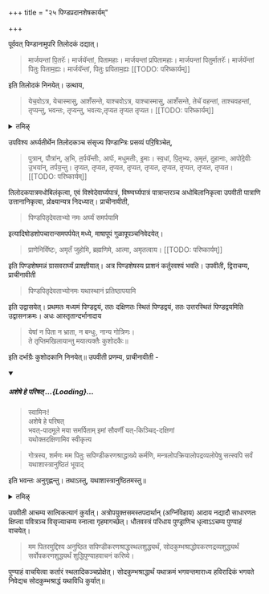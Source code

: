 +++
title = "२५ पिण्डप्रदानशेषकार्यम्"

+++

पूर्ववत् पिण्डानामुपरि तिलोदकं दद्यात्। 

> मार्जयन्तां पि॒तरॅः। मार्जयॅन्तां, पितामहाः। मार्जयन्तां प्रपितामहाः। मार्जयन्तां पितुर्मातरॅः। मार्जयॅन्तां पितुः पिताम॒ह्यः। मार्जयॅन्तां, पितुः प्रपिताम॒ह्यः 
[[TODO: परिष्कार्यम्]]

इति तिलोदकं निनयेत्। उत्थाय, 

> येच॒वोऽत्र, येचास्मासु, आशँसन्ते, याश्चवोऽत्र, याश्चास्मासु, आशँसन्ते, तेचॅ वहन्तां, ताश्चवहन्तां, तृप्यन्तु, भवन्तः, तृप्यन्तु, भवत्यः,तृप्यत तृप्यत तृप्यत।
[[TODO: परिष्कार्यम्]]

<details><summary>तमिऴ्</summary>

## 20 பிண்ட ப்ரதானம்

ப்ராணாயாமம். ப்ராசீநாவீதம். 'கோத்ரஸ்ய + ச்ராத்தே பிது: பித்ரூணா மய்ய த்ருப்த்யர்த்தம், பித்ரு ப்ரேத த்ருப்த்யர்த்தஞ்ச பிண்ட ப்ரதானம் கரிஷ்யே'. அக்நிக்குத் தென் புறத்தில் (விச்வே தேவ விஷ்ணு அர்க்யங்களுக்கு மேல் புறத்தில்) இரு பாகமாக தெற்கு நுனிகளாக தர்ப்பங்களைப் பரப்ப வேண்டும். இரண்டிற்கும் நடுவில் ப்ரேத பிண்டம் வைப்பதற்கு ஒரு தர்ப்பத்தை தெற்கு நுனியாகவே சேர்க்க வேண்டும். ஒரு தொன்னையில் எள்ளைச் சேர்த்து ஜலத்தையும் சேர்த்து அந்த ஜலத்தை “மார்ஜயதாம் பிது: பிதர:, மார்ஜயந்தாம் பிது: பிதாமஹா:, மார்ஜயந்தா பிது: வடக்கே ப்ரபிதாமஹா:" என்று கீழண்டை பரப்பினதில் ஆரம்பித்து மூன்று இடங்களில் தெற்கே முடிக்க வேண்டும்.

</details>

उपविश्य अर्घ्यतीर्थेन तिलोदकञ्च संसृज्य पिण्डान्त्रिः प्रसव्यं परि॒षिञ्चेत्,

> पुत्रान्, पौत्रा॑न्, अ॒भि, त॒र्पयॅन्तीः, आपॅः, मधुमतीः, इ॒माः। स्व॒धां, पि॒तृभ्यः, अ॒मृतं, दुहानाः, आपो॑दे॒वीः उ॒भया॑न्, तर्पय॒न्तु। तृप्यत, तृप्यत, तृप्यत, तृप्यत, तृप्यत, तृप्यत, तृप्यत, तृप्यत, तृप्यत। 
[[TODO: परिष्कार्यम्]]

तिलोदकपात्रमधोबिलंकृत्वा, एवं विश्वेदेवार्घ्यपात्रं, विष्ण्वर्घ्यपात्रं पात्रान्तरञ्च अधोबिलानिकृत्वा उपवीती पात्राणि उत्तानानिकृत्वा, प्रोक्ष्यान्यत्र निदध्यात्। प्राचीनावीती, 

> पिण्डपितृदेवताभ्यो नमः अर्घ्यं समर्पयामि 

इत्यादिषोडशोपचारान्समपर्पयेत् मध्ये, माषापूपं गुळापूपञ्चनिवेदयेत्।

> प्राणेनिवॅिष्टः, अमृतँ जुहोमि, ब्रह्मणिमे, आत्मा, अमृतत्वाय। 
[[TODO: परिष्कार्यम्]]

इति पिण्डशेषमन्नं ग्रासवरार्घ्यं प्राश्ज्ञीयात्। अत्र पिण्डशेषस्य प्राशनं कर्तुरवश्यं भवति। उपवीती, द्विराचम्य, प्राचीनावीती 

> पिण्डपितृदेवताभ्योनमः यथास्थानं प्रतिष्ठापयामि 

इति उद्वासयेत्। प्रथमतः मध्यमं पिण्डद्वयं, ततः दक्षिणतः स्थितं पिण्डद्वयं, ततः उत्तरस्थितं पिण्डद्वयमिति उद्वासनक्रमः। अधः आस्तृतान्दर्भानादाय 

> येषां न पिता न भ्राता, न बन्धुः, नान्य गोत्रिणः।  
ते तृप्तिमखिलायान्तु मयात्यक्तैः कुशोदकैः॥ 

इति दर्भाग्रैः कुशोदकानि निनयेत्॥ उपवीती प्रणम्य, प्राचीनावीती - 

<div class="js_include" includetitle="false" newlevelforh1="5" unfilled url="/vedAH_yajuH/taittirIyam/sUtram/ApastambaH/gRhyam/paddhatiH/shrIvaiShNavaH/mantrAdi/asheShe_pariShat_svIkRtya.md">
<details open><summary><h5>अशेषे हे परिषत् ...{Loading}...</h5></summary>

> स्वामिनः!  
अशेषे हे परिषत्  
भवत्-पादमूले मया समर्पिताम् इमां सौवर्णीं यत्-किञ्चिद्-दक्षिणां  
यथोक्तदक्षिणामिव स्वीकृत्य  

</details>
</div>  

> गोत्रस्य, शर्मणः मम पितुः सपिण्डीकरणश्राद्धाख्ये कर्मणि, मन्त्रलोपक्रियालोपद्रव्यलोपेषु सत्स्वपि सर्वं यथाशास्त्रानुष्ठितं भूयाद्

इति भवन्तः अनुगृह्णन्तु। तथाऽस्तु, यथाशास्त्रानुष्ठितमस्तु॥

<details><summary>तमिऴ्</summary>
 
அவ்விதம் "மார்ஜயந்தாம் பிதுர் மாதர:, மார்ஜயந்தாம் பிது: பிதாமஹ்ய:, மார்ஜயந்தாம் பிது: ப்ரபிதாமஹ்ய:" என்பதாக மேலண்டையிலும் வடக்கிலிருந்து தெற்காக மூன்று இடங்களில் முடிக்க வேண்டும். "மார்ஜயந்தாம் மம பிதா ப்ரேத:" என்று நடுவில் இடப்பட்ட தர்ப்பத்தின் மேல் பித்ரு தீர்த்தத்தினால் சேர்க்க வேண்டும்.

“ஏதத்தே பிதுஸ்தத சர்மந்" இப்படியாக ஆறு பிண்டங்களை வைத்து ப்ரேத பிண்டத்தைக் கையில் ஸாவ தானமாக எடுத்துக் கொண்டு “கோத்ரஸ்ய + ச்ராத்தே கோத்ராய சர்மணே பித்ரே ப்ரேதாய ஏதம் பிண்டம் ததாமி” என்று தெற்கு வடக்காக வைக்க வேண்டும். எழுந்திருந்து `கோத்ர, சர்மந் பித: ப்ரேத ஏதம் பிண்டம் உபதிஷ்ட" என்று உபஸ்தானத்தையும் செய்ய வேண்டும்.

</details>

उपवीती आचम्य सात्विकत्यागं कुर्यात्। अत्रोपयुक्तसमस्तपदार्थान् (अग्निंविहाय) आदाय नद्यादौ साधारणतः क्षिप्त्वा पवित्रञ्च विसृज्याचम्य स्नात्वा गृहमागच्छेत्। धौतवस्त्रं परिधाय पुण्ड्राणिच धृत्वाऽऽचम्य पुण्याहं वाचयेत्। 

> मम पितरमुद्दिश्य अनुष्ठित सपिण्डीकरणश्राद्धस्थलशुद्ध्यर्थं, सोदकुम्भश्राद्धोपकरणद्रव्यशुद्ध्यर्थं सर्वोपकरणशुद्ध्यर्थं शुद्धिपुण्याहवाचनं करिष्ये।

पुण्याहं वाचयित्वा कर्तारं स्थलादिकञ्चप्रोक्षेत्। सोदकुम्भश्राद्धार्थं यथाक्रमं भगवन्तमाराध्य हविरादिकं भगवते निवेद्यच सोदकुम्भश्राद्धं यथाविधि कुर्यात्॥